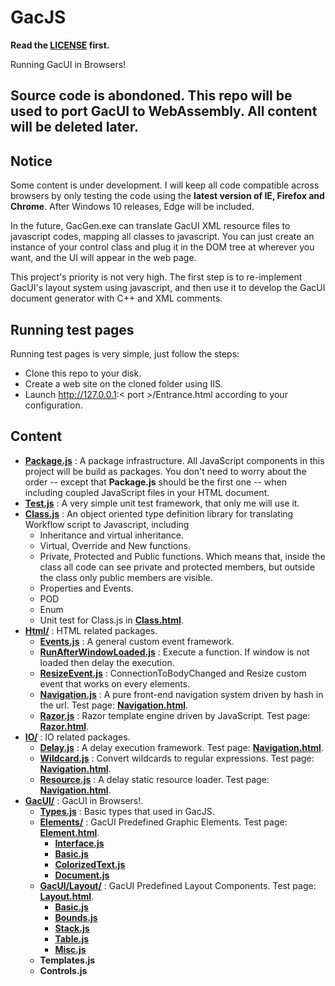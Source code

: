 # GacJS

**Read the [LICENSE](https://github.com/vczh-libraries/GacJS/blob/master/LICENSE.md) first.**

Running GacUI in Browsers!

## Source code is abondoned. This repo will be used to port GacUI to WebAssembly. All content will be deleted later.

## Notice

Some content is under development. I will keep all code compatible across browsers by only testing the code using the **latest version of IE, Firefox and Chrome**. After Windows 10 releases, Edge will be included.

In the future, GacGen.exe can translate GacUI XML resource files to javascript codes, mapping all classes to javascript. You can just create an instance of your control class and plug it in the DOM tree at wherever you want, and the UI will appear in the web page.

This project's priority is not very high. The first step is to re-implement GacUI's layout system using javascript, and then use it to develop the GacUI document generator with C++ and XML comments.

## Running test pages

Running test pages is very simple, just follow the steps:
* Clone this repo to your disk.
* Create a web site on the cloned folder using IIS.
* Launch http://127.0.0.1:< port >/Entrance.html according to your configuration.

## Content

* **[Package.js](https://github.com/vczh-libraries/GacJS/blob/master/Script/Package.js)** : A package infrastructure. All JavaScript components in this project will be build as packages. You don't need to worry about the order -- except that **Package.js** should be the first one -- when including coupled JavaScript files in your HTML document.
* **[Test.js](https://github.com/vczh-libraries/GacJS/blob/master/Script/Test.js)** : A very simple unit test framework, that only me will use it.
* **[Class.js](https://github.com/vczh-libraries/GacJS/blob/master/Script/Class.js)** : An object oriented type definition library for translating Workflow script to Javascript, including
    * Inheritance and virtual inheritance.
    * Virtual, Override and New functions.
    * Private, Protected and Public functions. Which means that, inside the class all code can see private and protected members, but outside the class only public members are visible.
    * Properties and Events.
    * POD
    * Enum
    * Unit test for Class.js in **[Class.html](https://github.com/vczh-libraries/GacJS/blob/master/Class.html)**.
* **[Html/](https://github.com/vczh-libraries/GacJS/tree/master/Script/Html)** : HTML related packages.
   * **[Events.js](https://github.com/vczh-libraries/GacJS/blob/master/Script/Html/Events.js)** : A general custom event framework.
   * **[RunAfterWindowLoaded.js](https://github.com/vczh-libraries/GacJS/blob/master/Script/Html/RunAfterWindowLoaded.js)** : Execute a function. If window is not loaded then delay the execution.
   * **[ResizeEvent.js](https://github.com/vczh-libraries/GacJS/blob/master/Script/Html/ResizeEvent.js)** : ConnectionToBodyChanged and Resize custom event that works on every elements.
   * **[Navigation.js](https://github.com/vczh-libraries/GacJS/blob/master/Script/Html/Navigation.js)** : A pure front-end navigation system driven by hash in the url. Test page: **[Navigation.html](https://github.com/vczh-libraries/GacJS/blob/master/Navigation.html)**.
   * **[Razor.js](https://github.com/vczh-libraries/GacJS/blob/master/Script/Html/Razor.js)** : Razor template engine driven by JavaScript. Test page: **[Razor.html](https://github.com/vczh-libraries/GacJS/blob/master/Razor.html)**.
* **[IO/](https://github.com/vczh-libraries/GacJS/tree/master/Script/IO)** : IO related packages.
   * **[Delay.js](https://github.com/vczh-libraries/GacJS/blob/master/Script/IO/Delay.js)** : A delay execution framework. Test page: **[Navigation.html](https://github.com/vczh-libraries/GacJS/blob/master/Delay.html)**.
   * **[Wildcard.js](https://github.com/vczh-libraries/GacJS/blob/master/Script/IO/Wildcard.js)** : Convert wildcards to regular expressions. Test page: **[Navigation.html](https://github.com/vczh-libraries/GacJS/blob/master/Wildcard.html)**.
   * **[Resource.js](https://github.com/vczh-libraries/GacJS/blob/master/Script/IO/Resource.js)** : A delay static resource loader. Test page: **[Navigation.html](https://github.com/vczh-libraries/GacJS/blob/master/Resource.html)**.
* **[GacUI/](https://github.com/vczh-libraries/GacJS/tree/master/Script/GacUI)** : GacUI in Browsers!.
   * **[Types.js](https://github.com/vczh-libraries/GacJS/blob/master/Script/GacUI/Types.js)** : Basic types that used in GacJS.
   * **[Elements/](https://github.com/vczh-libraries/GacJS/tree/master/Script/GacUI/Elements)** : GacUI Predefined Graphic Elements. Test page: **[Element.html](https://github.com/vczh-libraries/GacJS/blob/master/Element.html)**.
      * **[Interface.js](https://github.com/vczh-libraries/GacJS/blob/master/Script/GacUI/Elements/Interface.js)**
      * **[Basic.js](https://github.com/vczh-libraries/GacJS/blob/master/Script/GacUI/Elements/Basic.js)**
      * **[ColorizedText.js](https://github.com/vczh-libraries/GacJS/blob/master/Script/GacUI/Elements/ColorizedText.js)**
      * **[Document.js](https://github.com/vczh-libraries/GacJS/blob/master/Script/GacUI/Elements/Document.js)**
   * **[GacUI/Layout/](https://github.com/vczh-libraries/GacJS/tree/master/Script/GacUI/Layout)** : GacUI Predefined Layout Components. Test page: **[Layout.html](https://github.com/vczh-libraries/GacJS/blob/master/Layout.html)**.
      * **[Basic.js](https://github.com/vczh-libraries/GacJS/blob/master/Script/GacUI/Layout/Basic.js)**
      * **[Bounds.js](https://github.com/vczh-libraries/GacJS/blob/master/Script/GacUI/Layout/Bounds.js)**
      * **[Stack.js](https://github.com/vczh-libraries/GacJS/blob/master/Script/GacUI/Layout/Stack.js)**
      * **[Table.js](https://github.com/vczh-libraries/GacJS/blob/master/Script/GacUI/Layout/Table.js)**
      * **[Misc.js](https://github.com/vczh-libraries/GacJS/blob/master/Script/GacUI/Layout/Misc.js)**
   * **Templates.js**
   * **Controls.js**
